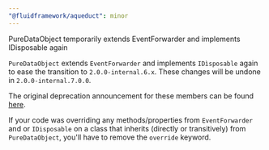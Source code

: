 ```yaml
---
"@fluidframework/aqueduct": minor
---
```


PureDataObject temporarily extends EventForwarder and implements IDisposable again

`PureDataObject` extends `EventForwarder` and implements `IDìsposable` again to ease the transition to `2.0.0-internal.6.x`.
These changes will be undone in `2.0.0-internal.7.0.0`.

The original deprecation announcement for these members can be found [here](https://github.com/microsoft/FluidFramework/releases/tag/client_v2.0.0-internal.5.2.0).

If your code was overriding any methods/properties from `EventForwarder` and or `IDisposable` on a class that inherits
(directly or transitively) from `PureDataObject`, you'll have to remove the `override` keyword.
